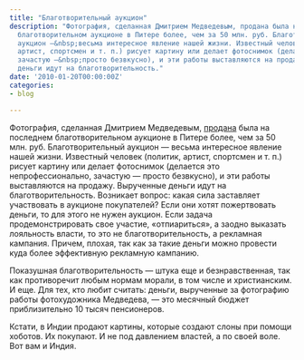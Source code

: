 ```yaml
---
title: "Благотворительный аукцион"
description: "Фотография, сделанная Дмитрием Медведевым, продана была на последнем
  благотворительном аукционе в Питере более, чем за 50 млн. руб. Благотворительный
  аукцион —&nbsp;весьма интересное явление нашей жизни. Известный человек (политик,
  артист, спортсмен и т. п.) рисует картину или делает фотоснимок (делается это непрофессионально,
  зачастую —&nbsp;просто безвкусно), и эти работы выставляются на продажу. Вырученные
  деньги идут на благотворительность."
date: '2010-01-20T00:00:00Z'
categories:
- blog

---
```

Фотография, сделанная Дмитрием Медведевым, <a href="https://www.dp.ru/a/2010/01/17/Kreml_Medvedeva_prodal/" rel="nofollow">продана</a> была на последнем благотворительном аукционе в Питере более, чем за 50 млн. руб. Благотворительный аукцион —&nbsp;весьма интересное явление нашей жизни. Известный человек (политик, артист, спортсмен и т. п.) рисует картину или делает фотоснимок (делается это непрофессионально, зачастую —&nbsp;просто безвкусно), и эти работы выставляются на продажу. Вырученные деньги идут на благотворительность. Возникает вопрос: какая сила заставляет участвовать в аукционе покупателей? Если они хотят пожертвовать деньги, то для этого не нужен аукцион. Если задача продемонстрировать свое участие, «отпиариться», а заодно выказать лояльность власти, то это не благотворительность, а рекламная кампания. Причем, плохая, так как за такие деньги можно провести куда более эффективную рекламную кампанию.

Показушная благотворительность —&nbsp;штука еще и безнравственная, так как противоречит любым нормам морали, в том числе и христианским. И еще. Для тех, кто любит считать: деньги, вырученные за фотографию работы фотохудожника Медведева, —&nbsp;это месячный бюджет приблизительно 10 тысяч пенсионеров.

Кстати, в Индии продают картины, которые создают слоны при помощи хоботов. Их покупают. И не под давлением властей, а по своей воле. Вот вам и Индия.
